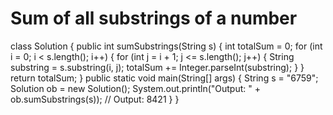# Sum of all substrings of a number
class Solution {
    public int sumSubstrings(String s) {
        int totalSum = 0;
        for (int i = 0; i < s.length(); i++) {
            for (int j = i + 1; j <= s.length(); j++) {
                String substring = s.substring(i, j);
                totalSum += Integer.parseInt(substring);
            }
        }
        return totalSum;
    }
    public static void main(String[] args) {
        String s = "6759";
        Solution ob = new Solution();
        System.out.println("Output: " + ob.sumSubstrings(s)); // Output: 8421
    }
}

